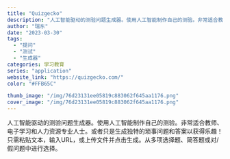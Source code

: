 ```yaml
---
title: "Quizgecko"
description: "人工智能驱动的测验问题生成器。使用人工智能制作自己的测验。非常适合教师、电子学习和人力资源专业人士。或者只是生成独特的琐"
author: "瑞东"
date: "2023-03-30"
tags:
  - "提问"
  - "测试"
  - "生成器"
categories: 学习教育
series: "application"
website_link: "https://quizgecko.com/"
color: "#FFB65C"

thumb_image: "/img/76d23131ee05819c883062f645aa1176.png"
cover_image: "/img/76d23131ee05819c883062f645aa1176.png"
---
```


人工智能驱动的测验问题生成器。使用人工智能制作自己的测验。非常适合教师、电子学习和人力资源专业人士。或者只是生成独特的琐事问题和答案以获得乐趣！ 只需粘贴文本，输入URL，或上传文件并点击生成。从多项选择题、简答题或对/假问题中进行选择。 